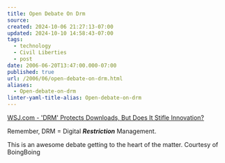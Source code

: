 ```yaml
---
title: Open Debate On Drm
source: 
created: 2024-10-06 21:27:13-07:00
updated: 2024-10-10 14:58:43-07:00
tags:
  - technology
  - Civil Liberties
  - post
date: 2006-06-20T13:47:00.000-07:00
published: true
url: /2006/06/open-debate-on-drm.html
aliases:
  - Open-debate-on-drm
linter-yaml-title-alias: Open-debate-on-drm
---
```



[WSJ.com - 'DRM' Protects Downloads, But Does It Stifle Innovation?](http://online.wsj.com/public/article/SB115047057428882434-1V_FEK_CJelMfytdST8APRW7cZw_20060720.html "WSJ.com - 'DRM' Protects Downloads, But Does It Stifle Innovation?")  
  
Remember, DRM = Digital **_Restriction_** Management.  
  
This is an awesome debate getting to the heart of the matter. Courtesy of BoingBoing